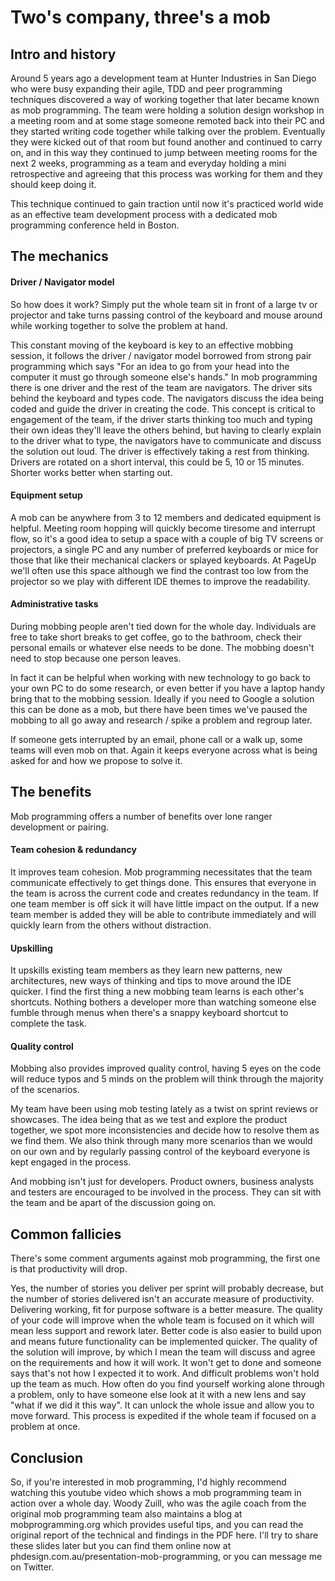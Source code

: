 # Two's company, three's a mob

## Intro and history

Around 5 years ago a development team at Hunter Industries in San Diego who were busy expanding their agile, TDD and peer programming techniques discovered a way of working together that later became known as mob programming. The team were holding a solution design workshop in a meeting room and at some stage someone remoted back into their PC and they started writing code together while talking over the problem. Eventually they were kicked out of that room but found another and continued to carry on, and in this way they continued to jump between meeting rooms for the next 2 weeks, programming as a team and everyday holding a mini retrospective and agreeing that this process was working for them and they should keep doing it.

This technique continued to gain traction until now it's practiced world wide as an effective team development process with a dedicated mob programming conference held in Boston.

## The mechanics

#### Driver / Navigator model

So how does it work? Simply put the whole team sit in front of a large tv or projector and take turns passing control of the keyboard and mouse around while working together to solve the problem at hand.

This constant moving of the keyboard is key to an effective mobbing session, it follows the driver / navigator model borrowed from strong pair programming which says "For an idea to go from your head into the computer it must go through someone else's hands." In mob programming there is one driver and the rest of the team are navigators. The driver sits behind the keyboard and types code. The navigators discuss the idea being coded and guide the driver in creating the code. This concept is critical to engagement of the team, if the driver starts thinking too much and typing their own ideas they'll leave the others behind, but having to clearly explain to the driver what to type, the navigators have to communicate and discuss the solution out loud. The driver is effectively taking a rest from thinking. Drivers are rotated on a short interval, this could be 5, 10 or 15 minutes. Shorter works better when starting out.

#### Equipment setup

A mob can be anywhere from 3 to 12 members and dedicated equipment is helpful. Meeting room hopping will quickly become tiresome and interrupt flow, so it's a good idea to setup a space with a couple of big TV screens or projectors, a single PC and any number of preferred keyboards or mice for those that like their mechanical clackers or splayed keyboards. At PageUp we'll often use this space although we find the contrast too low from the projector so we play with different IDE themes to improve the readability. 

#### Administrative tasks

During mobbing people aren't tied down for the whole day. Individuals are free to take short breaks to get coffee, go to the bathroom, check their personal emails or whatever else needs to be done. The mobbing doesn't need to stop because one person leaves.

In fact it can be helpful when working with new technology to go back to your own PC to do some research, or even better if you have a laptop handy bring that to the mobbing session. Ideally if you need to Google a solution this can be done as a mob, but there have been times we've paused the mobbing to all go away and research / spike a problem and regroup later.

If someone gets interrupted by an email, phone call or a walk up, some teams will even mob on that. Again it keeps everyone across what is being asked for and how we propose to solve it.

## The benefits

Mob programming offers a number of benefits over lone ranger development or pairing. 

#### Team cohesion & redundancy

It improves team cohesion. Mob programming necessitates that the team communicate effectively to get things done. This ensures that everyone in the team is across the current code and creates redundancy in the team. If one team member is off sick it will have little impact on the output. If a new team member is added they will be able to contribute immediately and will quickly learn from the others without distraction. 

#### Upskilling

It upskills existing team members as they learn new patterns, new architectures, new ways of thinking and tips to move around the IDE quicker. I find the first thing a new mobbing team learns is each other's shortcuts. Nothing bothers a developer more than watching someone else fumble through menus when there's a snappy keyboard shortcut to complete the task.

#### Quality control

Mobbing also provides improved quality control, having 5 eyes on the code will reduce typos and 5 minds on the problem will think through the majority of the scenarios. 

My team have been using mob testing lately as a twist on sprint reviews or showcases. The idea being that as we test and explore the product together, we spot more inconsistencies and decide how to resolve them as we find them. We also think through many more scenarios than we would on our own and by regularly passing control of the keyboard everyone is kept engaged in the process.

And mobbing isn't just for developers. Product owners, business analysts and testers are encouraged to be involved in the process. They can sit with the team and be apart of the discussion going on. 

## Common fallicies

There's some comment arguments against mob programming, the first one is that productivity will drop.

Yes, the number of stories you deliver per sprint will probably decrease, but the number of stories delivered isn't an accurate measure of productivity. Delivering working, fit for purpose software is a better measure. The quality of your code will improve when the whole team is focused on it which will mean less support and rework later. Better code is also easier to build upon and means future functionality can be implemented quicker. The quality of the solution will improve, by which I mean the team will discuss and agree on the requirements and how it will work. It won't get to done and someone says that's not how I expected it to work. And difficult problems won't hold up the team as much. How often do you find yourself working alone through a problem, only to have someone else look at it with a new lens and say "what if we did it this way". It can unlock the whole issue and allow you to move forward. This process is expedited if the whole team if focused on a problem at once.

## Conclusion

So, if you're interested in mob programming, I'd highly recommend watching this youtube video which shows a mob programming team in action over a whole day. Woody Zuill, who was the agile coach from the original mob programming team also maintains a blog at mobprogramming.org which provides useful tips, and you can read the original report of the technical and findings in the PDF here. I'll try to share these slides later but you can find them online now at phdesign.com.au/presentation-mob-programming, or you can message me on Twitter. 